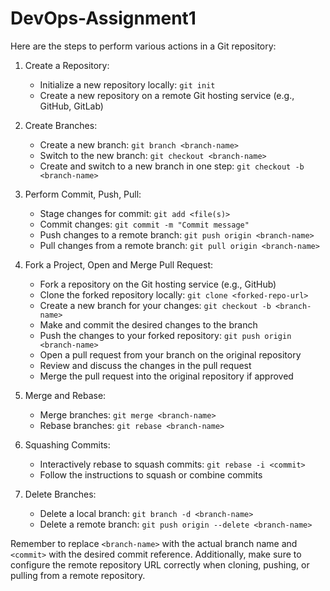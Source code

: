 # DevOps-Assignment1

Here are the steps to perform various actions in a Git repository:

1. Create a Repository:
   - Initialize a new repository locally: `git init`
   - Create a new repository on a remote Git hosting service (e.g., GitHub, GitLab)

2. Create Branches:
   - Create a new branch: `git branch <branch-name>`
   - Switch to the new branch: `git checkout <branch-name>`
   - Create and switch to a new branch in one step: `git checkout -b <branch-name>`

3. Perform Commit, Push, Pull:
   - Stage changes for commit: `git add <file(s)>`
   - Commit changes: `git commit -m "Commit message"`
   - Push changes to a remote branch: `git push origin <branch-name>`
   - Pull changes from a remote branch: `git pull origin <branch-name>`

4. Fork a Project, Open and Merge Pull Request:
   - Fork a repository on the Git hosting service (e.g., GitHub)
   - Clone the forked repository locally: `git clone <forked-repo-url>`
   - Create a new branch for your changes: `git checkout -b <branch-name>`
   - Make and commit the desired changes to the branch
   - Push the changes to your forked repository: `git push origin <branch-name>`
   - Open a pull request from your branch on the original repository
   - Review and discuss the changes in the pull request
   - Merge the pull request into the original repository if approved

5. Merge and Rebase:
   - Merge branches: `git merge <branch-name>`
   - Rebase branches: `git rebase <branch-name>`

6. Squashing Commits:
   - Interactively rebase to squash commits: `git rebase -i <commit>`
   - Follow the instructions to squash or combine commits

7. Delete Branches:
   - Delete a local branch: `git branch -d <branch-name>`
   - Delete a remote branch: `git push origin --delete <branch-name>`

Remember to replace `<branch-name>` with the actual branch name and `<commit>` with the desired commit reference. Additionally, make sure to configure the remote repository URL correctly when cloning, pushing, or pulling from a remote repository.
